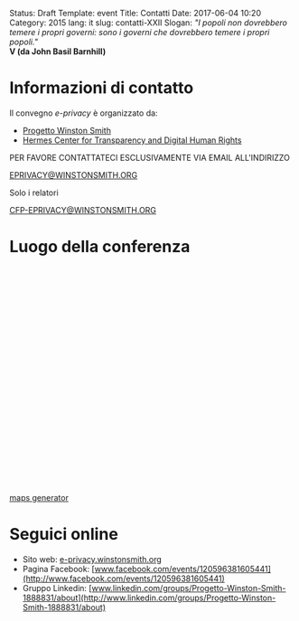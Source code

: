 Status: Draft
Template: event
Title: Contatti
Date: 2017-06-04 10:20
Category: 2015
lang: it
slug: contatti-XXII
Slogan: <i>"I popoli non dovrebbero temere i propri governi: sono i governi che dovrebbero temere i propri popoli."</i><br/><b>V (da John Basil Barnhill)</b>

# Informazioni di contatto

Il convegno *e-privacy* è organizzato da:

- [Progetto Winston Smith](http://pws.winstonsmith.org)
- [Hermes Center for Transparency and Digital Human Rights](http://logioshermes.org)

PER FAVORE CONTATTATECI ESCLUSIVAMENTE VIA EMAIL ALL'INDIRIZZO

[EPRIVACY@WINSTONSMITH.ORG](mailto:eprivacy@winstonsmith.org)

Solo i relatori

[CFP-EPRIVACY@WINSTONSMITH.ORG](mailto:cfp-eprivacy@winstonsmith.org)

# Luogo della conferenza

<script src='https://maps.googleapis.com/maps/api/js?v=3.exp'></script><div style='overflow:hidden;height:400px;width:520px;'><div id='gmap_canvas' style='height:400px;width:520px;'></div><style>#gmap_canvas img{max-width:none!important;background:none!important}</style></div> <a href='http://maps-generator.com/it'>maps generator</a> <script type='text/javascript' src='https://embedmaps.com/google-maps-authorization/script.js?id=da1559695906f950e64b13dce3edce4c80f33d36'></script><script type='text/javascript'>function init_map(){var myOptions = {zoom:14,center:new google.maps.LatLng(43.7228386,10.401688799999988),mapTypeId: google.maps.MapTypeId.ROADMAP};map = new google.maps.Map(document.getElementById('gmap_canvas'), myOptions);marker = new google.maps.Marker({map: map,position: new google.maps.LatLng(43.7228386,10.401688799999988)});infowindow = new google.maps.InfoWindow({content:'<strong>e-privacy 2016</strong><br>Polo didattico Piagge Università degli Studi di Pisa<br>56100 Pisa<br>'});google.maps.event.addListener(marker, 'click', function(){infowindow.open(map,marker);});infowindow.open(map,marker);}google.maps.event.addDomListener(window, 'load', init_map);</script>


# Seguici online

- Sito web: [e-privacy.winstonsmith.org](http://e-privacy.winstonsmith.org)
- Pagina Facebook: [www.facebook.com/events/120596381605441](http://www.facebook.com/events/120596381605441)
- Gruppo Linkedin: [www.linkedin.com/groups/Progetto-Winston-Smith-1888831/about](http://www.linkedin.com/groups/Progetto-Winston-Smith-1888831/about)

